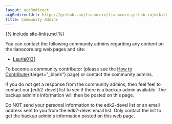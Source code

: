 ```yaml
---
layout: acgRedirect
acgRedirectUrl: https://github.com/tianocore/tianocore.github.io/wiki/Community-Admins
title: Community Admins
---
```

{% include site-links.md %}

You can contact the following community admins regarding any content
on the tianocore.org web pages and site:

* [Laurie0131](mailto:laurie0131@users.sourceforge.net?Subject=Site%20Question)

To become a community contributor (please see the [How to
Contribute]({{wiki}}/How_To_Contribute){:target="_blank"} page) or contact the community
admins.

If you do not get a response from the community admins, then feel feel
to contact our [edk2-devel] list to see if there is a backup admin
available. The backup admin's information will then be posted on this
page.

Do NOT send your personal information to the edk2-devel list or an
email address sent to you from the edk2-devel email list. Only contact
the list to get the backup admin's information posted on this web
page.

